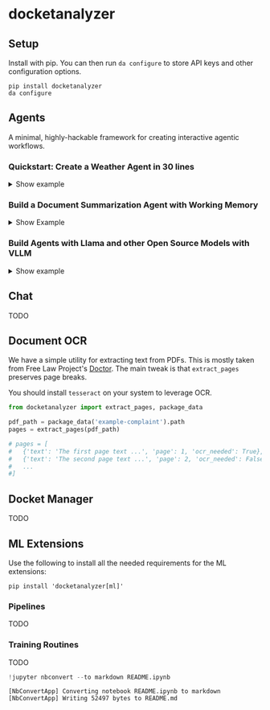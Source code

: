 # docketanalyzer

## Setup

Install with pip. You can then run `da configure` to store API keys and other configuration options.

```
pip install docketanalyzer
da configure
```

## Agents

A minimal, highly-hackable framework for creating interactive agentic workflows.

### Quickstart: Create a Weather Agent in 30 lines

<details>
<summary>Show example</summary>

#### 1. Define some tools.


```python
from enum import Enum
from pydantic import Field
from docketanalyzer import Agent, BaseTool, notabs

class Unit(str, Enum):
    f = 'f'
    c = 'c'

class get_weather(BaseTool):
    """
    Determine the weather in a specified location.
    """
    location: str = Field(..., description="The location to get the weather for.")
    unit: Unit = Field(..., description="The unit of temperature: 'f' for Fahrenheit or 'c' for Celsius.")

    def __call__(self):
        tool_output = user_output = (
            f"## Tool Output\n\n```\nThe weather in {self.location} is currently 90 degrees {self.unit}.\n```"
            f"\n\nWe have exchanged {len(self.agent.messages)} messages."
        )
        return tool_output, user_output
```

#### 2. Create an agent with tools and instructions.


```python
class WeatherAgent(Agent):
    name = "weather-agent"
    tools = [get_weather]
    instructions = notabs("""
    Chat with the user about whatever. If they ask about the weather, use your neat weather tool!
    You are *really* excited about getting to use your weather tool.
    Even when talking about other stuff, subtly nudge the conversation towards the weather.
    Be subtle though! Don't let the user catch on. Make them think it was *their* idea to ask about the weather.
    """)
```

#### 3. Build a UI for your agent.


```python
import gradio as gr

agent = WeatherAgent()

def chat_fn(text):
    for streaming_message in agent(text):
        yield gr.Chatbot(agent.get_gradio_messages())

with gr.Blocks() as demo:
    chatbot = gr.Chatbot(type="messages")
    msg_input = gr.Textbox(show_label=False, submit_btn=True)
    msg = gr.Textbox(visible=False, interactive=False)

    msg_input.submit(
        lambda x: ("", x), [msg_input], [msg_input, msg],
    ).then(chat_fn, [msg], [chatbot])

demo.launch()
```

</details>


### Build a Document Summarization Agent with Working Memory

<details>
<summary>Show Example</summary>

In this example we create an agent with a self-managed working memory that it can update. This is useful for tasks where you want to update or truncate the agent's message history at each step to save on context tokens.

#### 1. Add some tools

The `WorkingMemoryMixin` comes with three tools for adding/editing/deleting items in working memory. So we will create one additional tool for the model to signal when it's ready to move on to the next page. The `next_page` tool will interrupt and end the chat stream before the model can respond with a message about the tools it just used (which are wasted tokens for a more automated workflow like this one).


```python
from tqdm import tqdm
from docketanalyzer import Agent, BaseTool, WorkingMemoryMixin, extract_pages, notabs, package_data

class next_page(BaseTool):
    """
    Move to the next page of the document. Always call this after your working memory updates.
    """

    def __call__(self):
        self.agent.done = True
        return 'Success', None
```

#### 2. Create an agent with working memory

To use the `WorkingMemoryMixin` effectively, you should update your `agent.messages` to include your working memory state in `agent.working_memory_text`.

For agents `__call__` is intended to be the main entrypoint for using an agent. By defauly `__call__` simply wraps `agent.step`, however this should be overriden for more custom workflows.

We also include a few hooks you can override for adding event handlers `on_tool_call` and `on_new_message`.


```python
class SummarizationAgent(Agent, WorkingMemoryMixin):
    name = 'summarization-agent'
    tools = [next_page]
    instructions= notabs("""
    We are summarizing long documents. We will do this in two stages:
    - First you will iterate through the pages of the document building up a list of notes.
    - Then there will be a summarization stage where you will use your notes to produce a final output.

    We are currently on the first stage. You will only be able to see the current page and your working memory state.
    Use your tools to add, edit, and delete notes in your working memory.
    These notes should be long, informative, and useful for the summarization stage.
    At the same time, you should edit and delete these notes to keep them concise as they do contribute to your context window.
    Include references to specific page numbers and quotes from the original text where appropriate.
    Call tools as needed until you are ready to proceed to the next page.
    Do not respond with any messages to the user. Just use your tools.
    """)

    def __init__(self, pages_per_step=5):
        super().__init__() # always call super if you override __init__!
        self.pages_per_step = pages_per_step
        self.clear()

    def clear(self):
        super().clear() # same for agent.clear
        self.pages = []
        self.current_page = 0
        self.summary = None

    @property
    def working_memory_tokens(self):
        return len(self.chat.tokenize(self.working_memory_text))

    @property
    def state_message(self): # we will use this as the user message
        template = notabs("""
        # Current State

        <working_memory>
        {working_memory}
        </working_memory>

        Your working memory is currently using {working_memory_tokens}. 
        Try to keep this below 4000 tokens by consolidating these notes.

        <pages>
        {pages}
        </pages>

        We are currently viewing pages {start} to {end} of {total_pages}.
        """)
        pages_text = [x['text'] for x in self.pages[self.current_page:self.current_page + self.pages_per_step]]
        pages_text = '\n\n---\n\n'.join(pages_text)
        text = template.replace('{working_memory}', self.working_memory_text)
        text = text.replace('{working_memory_tokens}', str(self.working_memory_tokens))
        text = text.replace('{pages}', pages_text)
        text = text.replace('{start}', str(self.current_page + 1))
        text = text.replace('{end}', str(self.current_page + 5))
        text = text.replace('{total_pages}', str(len(self.pages)))
        return text

    def summarize(self): # A one-off chat to get the final summary
        print("generating final summary")
        notes = '\n'.join(['- ' + x for x in self.working_memory])
        prompt = notabs(f"""
        We are summarizing a long document. We have condensed the document into the following notes:

        {notes}

        Generate a narrative-driven summary about the document based on these notes.
        Go into as much detail as possible, and make sure to reference specific page numbers and quotes from the original text where available.
        Aim for a final summary between 500 and 2000 tokens.
        """)
        self.summary = self.chat(prompt, **self.chat_args)
        return self.summary
    
    def __call__(self, pages): # Custom entrypoint for processing iteratively self.pages_per_step pages at a time
        self.clear()
        self.pages = pages
        for current_page in tqdm(list(range(0, len(self.pages), self.pages_per_step))):
            self.current_page = current_page
            self.messages = [] # at each step we reset the message history
            for streaming_message in self.step(self.state_message):
                yield streaming_message
        self.summarize()
    
    def on_tool_call(self, tool_name, arguments, tool_output, user_output):
        print("Page:", self.current_page, "Working Memory Tokens:", self.working_memory_tokens, "> using tool:", tool_name, arguments)
    
    def on_new_message(self):
        print(self.messages[-1]['content'])
```

#### Run the agent

We will first extract the text from a pdf.


```python
pdf_path = package_data('example-complaint').path
pages = extract_pages(pdf_path)
len(pages)
```

Iterate through the agent's stream.


```python
agent = SummarizationAgent()
for _ in agent(pages):
    pass
```

And now we can view the agent's final summary:


```python
from pprint import pprint

print(len(agent.chat.tokenize(agent.summary)), "tokens")
pprint(agent.summary)
```

</details>

### Build Agents with Llama and other Open Source Models with VLLM

<details>
<summary>Show example</summary>

#### 1. Extend the SummarizationAgent with custom chat_model_args

We will extend the `SummarizationAgent` from the previous example.


```python
class VLLMSummarizationAgent(SummarizationAgent):
    chat_model_args = dict(
        mode='vllm', model='meta-llama/Llama-3.2-3B-Instruct',
        base_url='YOUR_VLLM_HOST', api_key='YOUR_API_KEY'
    )
```

#### 2. Start your vllm service

Something like this. The important things are to include `--enable-auto-tool-choice`, `--tool-call-parser`, and `--chat-template`. See the vllm docs for models that support tool use. Currently these include Mistral, Hermes, and newer Llama models.

```
vllm serve \
    --host 0.0.0.0 --port 8000 \
    --model meta-llama/Llama-3.2-3B-Instruct \
    --dtype bfloat16 --enforce-eager --gpu-memory-utilization 0.95 \
    --api-key YOUR_API_KEY \
    --max-model-len 32000 \
    --enable-auto-tool-choice \
    --tool-call-parser llama3_json \
    --chat-template /vllm-workspace/examples/tool_chat_template_llama3.2_json.jinja
```

#### 3. Run the agent


```python
from pprint import pprint

pdf_path = package_data('example-complaint').path
pages = extract_pages(pdf_path)

agent = VLLMSummarizationAgent()

for _ in agent(pages):
    pass

pprint(agent.summary)
```

</details>

## Chat

TODO

## Document OCR

We have a simple utility for extracting text from PDFs. This is mostly taken from Free Law Project's [Doctor](https://github.com/freelawproject/doctor). The main tweak is that `extract_pages` preserves page breaks. 

You should install `tesseract` on your system to leverage OCR.


```python
from docketanalyzer import extract_pages, package_data

pdf_path = package_data('example-complaint').path
pages = extract_pages(pdf_path)

# pages = [
#   {'text': 'The first page text ...', 'page': 1, 'ocr_needed': True},
#   {'text': 'The second page text ...', 'page': 2, 'ocr_needed': False},
#   ...
#]
```

## Docket Manager

TODO

## ML Extensions

Use the following to install all the needed requirements for the ML extensions:

```
pip install 'docketanalyzer[ml]'
```

### Pipelines

TODO

### Training Routines

TODO

</details>


```python
!jupyter nbconvert --to markdown README.ipynb
```

    [NbConvertApp] Converting notebook README.ipynb to markdown
    [NbConvertApp] Writing 52497 bytes to README.md


